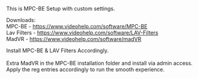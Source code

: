 This is MPC-BE Setup with custom settings.

Downloads:
<br>MPC-BE - https://www.videohelp.com/software/MPC-BE
<br>Lav Filters - https://www.videohelp.com/software/LAV-Filters
<br>MadVR - https://www.videohelp.com/software/madVR


Install MPC-BE & LAV Filters Accordingly.
<br>
<br>Extra MadVR in the MPC-BE installation folder and install via admin access.
<br>Apply the reg entries accordingly to run the smooth experience.
